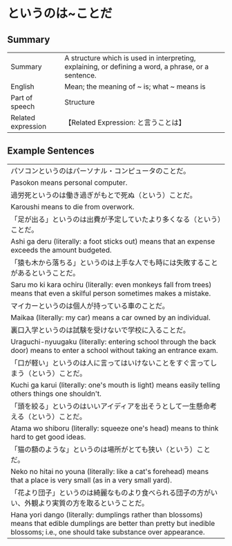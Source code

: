 # というのは~ことだ

## Summary

<table><tr>   <td>Summary</td>   <td>A structure which is used in interpreting, explaining, or defining a word, a phrase, or a sentence.</td></tr><tr>   <td>English</td>   <td>Mean; the meaning of ~ is; what ~ means is</td></tr><tr>   <td>Part of speech</td>   <td>Structure</td></tr><tr>   <td>Related expression</td>   <td>【Related Expression: と言うことは】</td></tr></table>

## Example Sentences

<table><tr><td>パソコンというのはパーソナル・コンピュータのことだ。</td></tr><tr><td>Pasokon means personal computer.</td></tr><tr><td>過労死というのは働き過ぎがもとで死ぬ（という）ことだ。</td></tr><tr><td>Karoushi means to die from overwork.</td></tr><tr><td>「足が出る」というのは出費が予定していたより多くなる（という）ことだ。</td></tr><tr><td>Ashi ga deru (literally: a foot sticks out) means that an expense exceeds the amount budgeted.</td></tr><tr><td>「猿も木から落ちる」というのは上手な人でも時には失敗することがあるということだ。</td></tr><tr><td>Saru mo ki kara ochiru (literally: even monkeys fall from trees) means that even a skilful person sometimes makes a mistake.</td></tr><tr><td>マイカーというのは個人が持っている車のことだ。</td></tr><tr><td>Maikaa (literally: my car) means a car owned by an individual.</td></tr><tr><td>裏口入学というのは試験を受けないで学校に入ることだ。</td></tr><tr><td>Uraguchi-nyuugaku (literally: entering school through the back door) means to enter a school without taking an entrance exam.</td></tr><tr><td>「口が軽い」というのは人に言ってはいけないことをすぐ言ってしまう（という）ことだ。</td></tr><tr><td>Kuchi ga karui (literally: one's mouth is light) means easily telling others things one shouldn't.</td></tr><tr><td>「頭を絞る」というのはいいアイディアを出そうとして一生懸命考える（という）ことだ。</td></tr><tr><td>Atama wo shiboru (literally: squeeze one's head) means to think hard to get good ideas.</td></tr><tr><td>「猫の額のような」というのは場所がとても狭い（という）ことだ。</td></tr><tr><td>Neko no hitai no youna (literally: like a cat's forehead) means that a place is very small (as in a very small yard).</td></tr><tr><td>「花より団子」というのは綺麗なものより食べられる団子の方がいい、外観より実質の方を取るということだ。</td></tr><tr><td>Hana yori dango (literally: dumplings rather than blossoms) means that edible dumplings are better than pretty but inedible blossoms; i.e., one should take substance over appearance.</td></tr></table>

